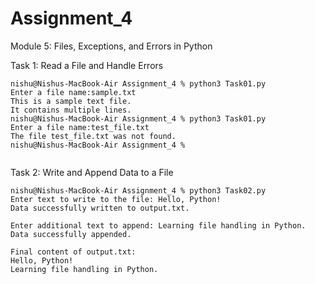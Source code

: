 # Assignment_4
Module 5: Files, Exceptions, and Errors in Python
 
Task 1: Read a File and Handle Errors 

```
nishu@Nishus-MacBook-Air Assignment_4 % python3 Task01.py
Enter a file name:sample.txt
This is a sample text file.
It contains multiple lines.
nishu@Nishus-MacBook-Air Assignment_4 % python3 Task01.py
Enter a file name:test_file.txt
The file test_file.txt was not found.
nishu@Nishus-MacBook-Air Assignment_4 % 


```

Task 2: Write and Append Data to a File

```
nishu@Nishus-MacBook-Air Assignment_4 % python3 Task02.py
Enter text to write to the file: Hello, Python!
Data successfully written to output.txt.

Enter additional text to append: Learning file handling in Python.
Data successfully appended.

Final content of output.txt:
Hello, Python!
Learning file handling in Python.

```

